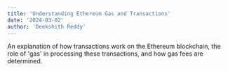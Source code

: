 ```yaml
---
title: 'Understanding Ethereum Gas and Transactions'
date: '2024-03-02'
author: 'Deekshith Reddy'
---
```


An explanation of how transactions work on the Ethereum blockchain, the role of 'gas' in processing these transactions, and how gas fees are determined.
